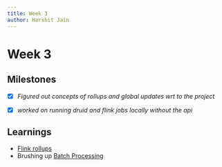 ```yaml
---
title: Week 3
author: Harshit Jain
---
```

# Week 3
## Milestones

- [x] *Figured out concepts of rollups and global updates wrt to the project*

- [x] *worked on running druid and flink jobs locally without the api*


## Learnings
* [Flink rollups](https://nightlies.apache.org/flink/flink-docs-master/docs/dev/table/sql/queries/window-agg/)
* Brushing up [Batch Processing](https://aws.amazon.com/what-is/batch-processing/#:~:text=Batch%20processing%20is%20the%20method,run%20on%20individual%20data%20transactions.)